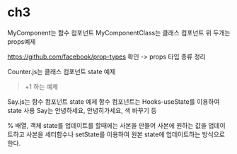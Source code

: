 # ch3
MyComponent는 함수 컴포넌트 
MyComponentClass는 클래스 컴포넌트 
위 두개는 props예제 

https://github.com/facebook/prop-types 확인 -> props 타입 종류 정리 


Counter.js는 클래스 컴포넌트 state 예제
> +1 하는 예제 

Say.js는 함수 컴포넌트 state 예제 
함수 컴포넌트는 Hooks-useState를 이용하여 state 사용 
Say는 안녕하세요, 안녕히가세요, 색 바꾸기 등 


% 배열, 객체 state를 업데이트를 할때에는 사본을 만들어 사본에 원하는 값을 업데이트하고 
사본을 세터함수나 setState를 이용하여 원본 state에 업데이트하는 방식으로 한다. 